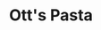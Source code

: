 ---
path: "/eats/otts-pasta"
title: "Ott's Pasta"
image: "https://res.cloudinary.com/tpage99/image/upload/v1586830151/local417eats/local417eatslogo.png"
orderops: ["takeout"]
category: "eats"
hours: "11am-9pm Monday through Saturday"
eatsType: "Italian"
website: "http://www.ottspasta.com/"
facebook: "https://www.facebook.com/Otts-Pasta-120397524643358"
address: "1437 E Cherry St Springfield, Missouri 65802"
phone: "4178638843"
tags: ["italian", "pasta"]
---